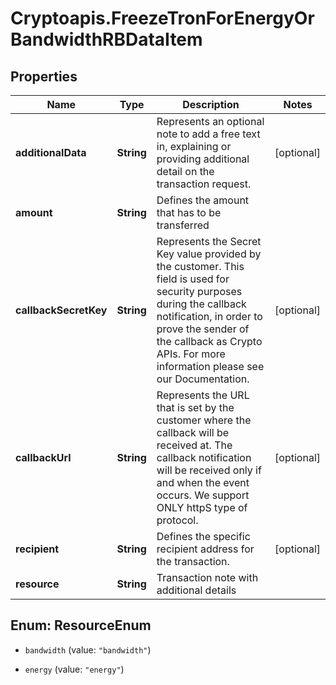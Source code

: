 # Cryptoapis.FreezeTronForEnergyOrBandwidthRBDataItem

## Properties

Name | Type | Description | Notes
------------ | ------------- | ------------- | -------------
**additionalData** | **String** | Represents an optional note to add a free text in, explaining or providing additional detail on the transaction request. | [optional] 
**amount** | **String** | Defines the amount that has to be transferred | 
**callbackSecretKey** | **String** | Represents the Secret Key value provided by the customer. This field is used for security purposes during the callback notification, in order to prove the sender of the callback as Crypto APIs. For more information please see our Documentation. | [optional] 
**callbackUrl** | **String** | Represents the URL that is set by the customer where the callback will be received at. The callback notification will be received only if and when the event occurs. We support ONLY httpS type of protocol. | [optional] 
**recipient** | **String** | Defines the specific recipient address for the transaction. | [optional] 
**resource** | **String** | Transaction note with additional details | 



## Enum: ResourceEnum


* `bandwidth` (value: `"bandwidth"`)

* `energy` (value: `"energy"`)




